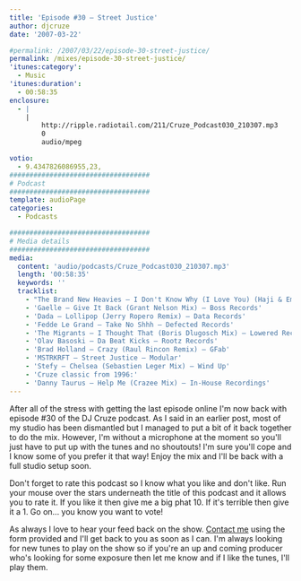 ```yaml
---
title: 'Episode #30 – Street Justice'
author: djcruze
date: '2007-03-22'

#permalink: /2007/03/22/episode-30-street-justice/
permalink: /mixes/episode-30-street-justice/
'itunes:category':
  - Music
'itunes:duration':
  - 00:58:35
enclosure:
  - |
    |
        http://ripple.radiotail.com/211/Cruze_Podcast030_210307.mp3
        0
        audio/mpeg

votio:
  - 9.4347826086955,23,
###################################
# Podcast
###################################
template: audioPage
categories:
  - Podcasts

###################################
# Media details
###################################
media:
  content: 'audio/podcasts/Cruze_Podcast030_210307.mp3'
  length: '00:58:35'
  keywords: ''
  tracklist:
    - "The Brand New Heavies – I Don't Know Why (I Love You) (Haji & Emanuel Remix) – TBNH"
    - 'Gaelle – Give It Back (Grant Nelson Mix) – Boss Records'
    - 'Dada – Lollipop (Jerry Ropero Remix) – Data Records'
    - 'Fedde Le Grand – Take No Shhh – Defected Records'
    - 'The Migrants – I Thought That (Boris Dlugosch Mix) – Lowered Recordings'
    - 'Olav Basoski – Da Beat Kicks – Rootz Records'
    - 'Brad Holland – Crazy (Raul Rincon Remix) – GFab'
    - 'MSTRKRFT – Street Justice – Modular'
    - 'Stefy – Chelsea (Sebastien Leger Mix) – Wind Up'
    - 'Cruze classic from 1996:'
    - 'Danny Taurus – Help Me (Crazee Mix) – In-House Recordings'
---
```


After all of the stress with getting the last episode online I'm now back with episode #30 of the DJ Cruze podcast. As I said in an earlier post, most of my studio has been dismantled but I managed to put a bit of it back together to do the mix. However, I'm without a microphone at the moment so you'll just have to put up with the tunes and no shoutouts! I'm sure you'll cope and I know some of you prefer it that way! Enjoy the mix and I'll be back with a full studio setup soon.

Don't forget to rate this podcast so I know what you like and don't like. Run your mouse over the stars underneath the title of this podcast and it allows you to rate it. If you like it then give me a big phat 10. If it's terrible then give it a 1. Go on... you know you want to vote!

As always I love to hear your feed back on the show. [Contact me][1] using the form provided and I'll get back to you as soon as I can. I'm always looking for new tunes to play on the show so if you're an up and coming producer who's looking for some exposure then let me know and if I like the tunes, I'll play them.

[1]: http://www.djcruze.co.uk/cms/contact/
